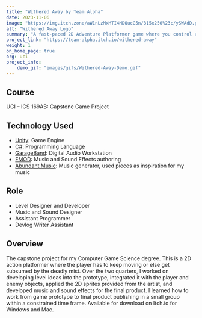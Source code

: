 ```yaml
---
title: "Withered Away by Team Alpha"
date: 2023-11-06
image: "https://img.itch.zone/aW1nLzMxMTI4MDQucG5n/315x250%23c/ySWAdD.png"
alt: "Withered Away Logo"
summary: "A fast-paced 2D Adventure Platformer game where you control a lone king cursed to run or be consumed by the mist."
project_link: "https://team-alpha.itch.io/withered-away"
weight: 1
on_home_page: true
org: uci
project_info: 
    demo_gif: "images/gifs/Withered-Away-Demo.gif"
---
```


## Course

UCI – ICS 169AB: Capstone Game Project

## Technology Used

- [Unity](https://unity.com/): Game Engine
- [C#](https://learn.microsoft.com/en-us/dotnet/csharp/): Programming Language
- [GarageBand](https://www.apple.com/mac/garageband/): Digital Audio Workstation
- [FMOD](https://fmod.com/): Music and Sound Effects authoring
- [Abundant Music](https://pernyblom.github.io/abundant-music/index.html): Music
  generator, used pieces as inspiration for my music

## Role

- Level Designer and Developer
- Music and Sound Designer
- Assistant Programmer
- Devlog Writer Assistant

## Overview

The capstone project for my Computer Game Science degree. This is a 2D action
platformer where the player has to keep moving or else get subsumed by the
deadly mist. Over the two quarters, I worked on developing level ideas into the
prototype, integrated it with the player and enemy objects, applied the 2D
sprites provided from the artist, and developed music and sound effects for the
final product. I learned how to work from game prototype to final product
publishing in a small group within a constrained time frame. Available for
download on Itch.io for Windows and Mac.
